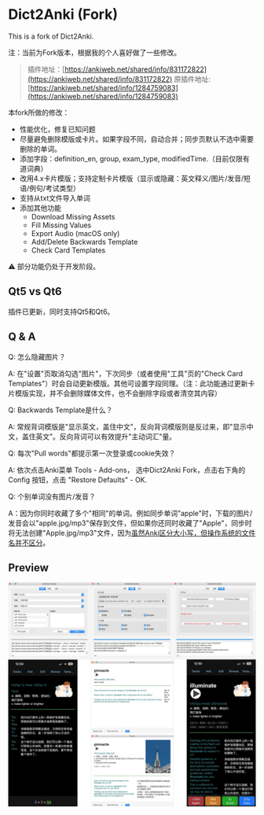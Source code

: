 # Dict2Anki (Fork)

This is a fork of Dict2Anki.

注：当前为Fork版本，根据我的个人喜好做了一些修改。

> 插件地址：[https://ankiweb.net/shared/info/831172822](https://ankiweb.net/shared/info/831172822) 原插件地址: [https://ankiweb.net/shared/info/1284759083](https://ankiweb.net/shared/info/1284759083)

本fork所做的修改：

* 性能优化，修复已知问题
* 尽量避免删除模版或卡片。如果字段不同，自动合并；同步页默认不选中需要删除的单词。
* 添加字段：definition_en, group, exam_type, modifiedTime.（目前仅限有道词典）
* 改用4.x卡片模版；支持定制卡片模版（显示或隐藏：英文释义/图片/发音/短语/例句/考试类型）
* 支持从txt文件导入单词
* 添加其他功能
    - Download Missing Assets
    - Fill Missing Values
    - Export Audio (macOS only)
    - Add/Delete Backwards Template
    - Check Card Templates

⚠️ 部分功能仍处于开发阶段。


## Qt5 vs Qt6

插件已更新，同时支持Qt5和Qt6。


## Q & A

Q: 怎么隐藏图片？

A: 在"设置"页取消勾选"图片"，下次同步（或者使用"工具"页的"Check Card Templates"）时会自动更新模版。其他可设置字段同理。（注：此功能通过更新卡片模版实现，并不会删除媒体文件，也不会删除字段或者清空其内容）

Q: Backwards Template是什么？

A: 常规背词模版是"显示英文，盖住中文"，反向背词模版则是反过来，即"显示中文，盖住英文"。反向背词可以有效提升"主动词汇"量。

Q: 每次"Pull words"都提示第一次登录或cookie失效？

A: 依次点击Anki菜单 Tools - Add-ons， 选中Dict2Anki Fork，点击右下角的 Config 按钮，点击 "Restore Defaults" - OK.

Q: 个别单词没有图片/发音？

A：因为你同时收藏了多个"相同"的单词。例如同步单词"apple"时，下载的图片/发音会以"apple.jpg/mp3"保存到文件，但如果你还同时收藏了"Apple"，同步时将无法创建"Apple.jpg/mp3"文件，因为[虽然Anki区分大小写，但操作系统的文件名并不区分](https://forums.ankiweb.net/t/upper-case-and-lower-case-for-filename-bug-report/485)。


## Preview

![dict2anki](_image/dict2anki.jpg)
